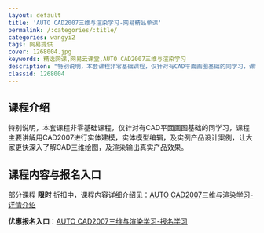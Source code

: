 ```yaml
---
layout: default
title: 'AUTO CAD2007三维与渲染学习-网易精品单课'
permalink: /:categories/:title/
categories: wangyi2
tags: 网易提供
cover: 1268004.jpg
keywords: 精选网课,网易云课堂,AUTO CAD2007三维与渲染学习
description: "特别说明，本套课程非零基础课程，仅针对有CAD平面画图基础的同学习，课程主要讲解用CAD2007进行实体建模，实体模型编辑，及实例产品设计案例，让大家更快深入了解CAD三维绘图，及渲染输出真"
classid: 1268004
---
```


## 课程介绍

特别说明，本套课程非零基础课程，仅针对有CAD平面画图基础的同学习，课程主要讲解用CAD2007进行实体建模，实体模型编辑，及实例产品设计案例，让大家更快深入了解CAD三维绘图，及渲染输出真实产品效果。

## 课程内容与报名入口

部分课程 **限时** 折扣中，课程内容详细介绍见：[AUTO CAD2007三维与渲染学习-详情介绍](https://study.163.com/course/introduction/1268004.htm?share=1&shareId=1025206652&utm_campaign=share&utm_medium=iphoneShare&utm_source=&utm_u=1025206652)

**优惠报名入口**：[AUTO CAD2007三维与渲染学习-报名学习](https://study.163.com/course/introduction/1268004.htm?share=1&shareId=1025206652&utm_campaign=share&utm_medium=iphoneShare&utm_source=&utm_u=1025206652)

